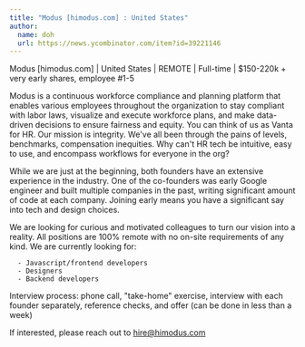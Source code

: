 ```yaml
---
title: "Modus [himodus.com] : United States"
author:
  name: doh
  url: https://news.ycombinator.com/item?id=39221146
---
```

Modus [himodus.com] | United States | REMOTE | Full-time | $150-220k + very early shares, employee #1-5

Modus is a continuous workforce compliance and planning platform that enables various employees throughout the organization to stay compliant with labor laws, visualize and execute workforce plans, and make data-driven decisions to ensure fairness and equity. You can think of us as Vanta for HR. Our mission is integrity. We&#x27;ve all been through the pains of levels, benchmarks, compensation inequities. Why can&#x27;t HR tech be intuitive, easy to use, and encompass workflows for everyone in the org?

While we are just at the beginning, both founders have an extensive experience in the industry. One of the co-founders was early Google engineer and built multiple companies in the past, writing significant amount of code at each company. Joining early means you have a significant say into tech and design choices.

We are looking for curious and motivated colleagues to turn our vision into a reality. All positions are 100% remote with no on-site requirements of any kind. We are currently looking for:

<pre><code>  - Javascript&#x2F;frontend developers
  - Designers
  - Backend developers
</code></pre>
Interview process: phone call, &quot;take-home&quot; exercise, interview with each founder separately, reference checks, and offer (can be done in less than a week)

If interested, please reach out to hire@himodus.com
